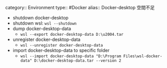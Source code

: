 category:: Environment
type:: #Docker
alias:: Docker-desktop 空間不足

- shutdown docker-desktop
- shutdown wsl: `wsl --shutdown`
- dump docker-desktop-data
	- `wsl --export docker-desktop-data D:\u2004.tar`
- unregister docker-desktop-data
	- `wsl --unregister docker-desktop-data`
- import docker-desktop-data to specific folder
	- `wsl --import docker-desktop-data "D:\Program Files\wsl-docker-data" D:\docker-desktop-data.tar --version 2`